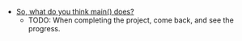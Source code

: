 - [So, what do you think main() does?](https://community.gamedev.tv/t/so-what-do-you-think-main-does/102037/268?u=rdok)
    - TODO: When completing the project, come back, and see the progress.
